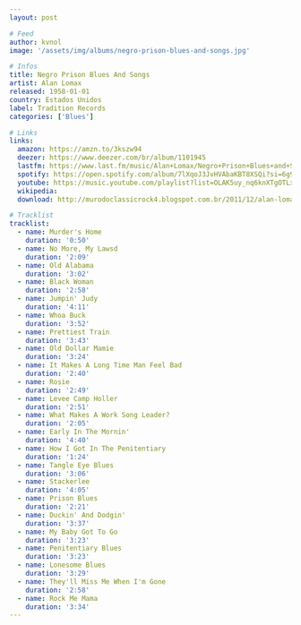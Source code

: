```yaml
---
layout: post

# Feed
author: kvnol
image: '/assets/img/albums/negro-prison-blues-and-songs.jpg'

# Infos
title: Negro Prison Blues And Songs
artist: Alan Lomax
released: 1958-01-01
country: Estados Unidos
label: Tradition Records
categories: ['Blues']

# Links
links:
  amazon: https://amzn.to/3kszw94
  deezer: https://www.deezer.com/br/album/1101945
  lastfm: https://www.last.fm/music/Alan+Lomax/Negro+Prison+Blues+and+Songs
  spotify: https://open.spotify.com/album/7lXqoJ3JvHVAbaKBT8XSQi?si=6g9hjE3OQqeODJwpcrbl_w
  youtube: https://music.youtube.com/playlist?list=OLAK5uy_nq6knXTgOTLxknjIOLs7JjIWF84Hskdes
  wikipedia:
  download: http://murodoclassicrock4.blogspot.com.br/2011/12/alan-lomax-negro-prison-blues-songs.html

# Tracklist
tracklist:
  - name: Murder's Home
    duration: '0:50'
  - name: No More, My Lawsd
    duration: '2:09'
  - name: Old Alabama
    duration: '3:02'
  - name: Black Woman
    duration: '2:58'
  - name: Jumpin' Judy
    duration: '4:11'
  - name: Whoa Buck
    duration: '3:52'
  - name: Prettiest Train
    duration: '3:43'
  - name: Old Dollar Mamie
    duration: '3:24'
  - name: It Makes A Long Time Man Feel Bad
    duration: '2:40'
  - name: Rosie
    duration: '2:49'
  - name: Levee Camp Holler
    duration: '2:51'
  - name: What Makes A Work Song Leader?
    duration: '2:05'
  - name: Early In The Mornin'
    duration: '4:40'
  - name: How I Got In The Penitentiary
    duration: '1:24'
  - name: Tangle Eye Blues
    duration: '3:06'
  - name: Stackerlee
    duration: '4:05'
  - name: Prison Blues
    duration: '2:21'
  - name: Duckin' And Dodgin'
    duration: '3:37'
  - name: My Baby Got To Go
    duration: '3:23'
  - name: Penitentiary Blues
    duration: '3:23'
  - name: Lonesome Blues
    duration: '3:29'
  - name: They'll Miss Me When I'm Gone
    duration: '2:58'
  - name: Rock Me Mama
    duration: '3:34'
---
```

